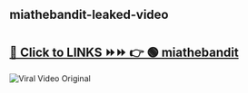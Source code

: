 
 ## miathebandit-leaked-video 

# <h2><a href="https://clipsfans.com/miathebandit&ref=git">🔗 Click to LINKS ⏩⏩ 👉 🟢 miathebandit </a></h2>

<a href="https://clipsfans.com/miathebandit&ref=git" rel="nofollow" data-target="animated-image.originalLink"><img src="https://i.ibb.co.com/xMMVF88/686577567.gif" alt="Viral Video Original" style="max-width: 100%; display: inline-block;" data-target="animated-image.originalImage"></a>
